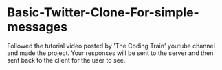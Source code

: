 # Basic-Twitter-Clone-For-simple-messages
Followed the tutorial video posted by 'The Coding Train' youtube channel and made the project. Your responses will be sent to the server and then sent back to the client for the user to see.
